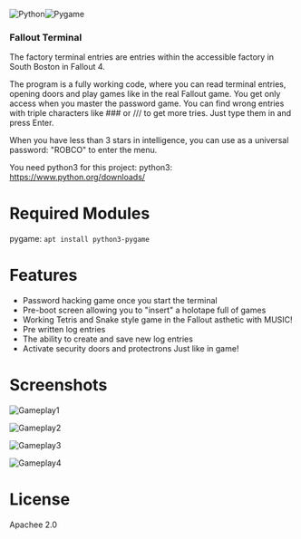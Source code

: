 ![Python](https://img.shields.io/badge/python-3670A0?style=for-the-badge&logo=python&logoColor=ffdd54)![Pygame](https://img.shields.io/badge/PyGame-28B33F?style=for-the-badge&logo=&logoColor=white)

### Fallout Terminal

The factory terminal entries are entries within the accessible factory in South Boston in Fallout 4. 

The program is a fully working code, where you can read terminal entries, opening doors and play games like in the real Fallout game. You get only access when you master the password game. 
You can find wrong entries with triple characters like ### or /// to get more tries. Just type them in and press Enter.

When you have less than 3 stars in intelligence,
you can use as a universal password:
"ROBCO"
to enter the menu.

You need python3 for this project:
python3: https://www.python.org/downloads/

# Required Modules
pygame: 
``` apt install python3-pygame ```

# Features
- Password hacking game once you start the terminal
- Pre-boot screen allowing you to "insert" a holotape full of games
- Working Tetris and Snake style game in the Fallout asthetic with MUSIC!
- Pre written log entries
- The ability to create and save new log entries
- Activate security doors and protectrons Just like in game!

# Screenshots


![Gameplay1][screenshot_password]

![Gameplay2][screenshot_menub]

![Gameplay3][screenshot_terminal_entry]

![Gameplay4][screenshot_holotape]

[screenshot_menub]: images/screenshot_menu-black.png
[screenshot_password]: images/screenshot_password.png
[screenshot_holotape]: images/screenshot_holotape.png
[screenshot_terminal_entry]: images/screenshot_log.png
[screenshot_doormenu]: images/screenshot_doormenu.png


# License
Apachee 2.0
